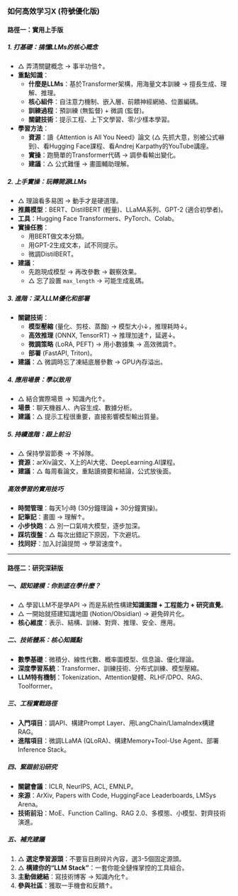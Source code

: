 
### **如何高效学习X (符號優化版)**

#### **路徑一：實用上手版**

##### 1. **打基礎：搞懂LLMs的核心概念**
*   △ 弄清關鍵概念 → 事半功倍↑。
*   **重點知識**：
    *   **什麼是LLMs**：基於Transformer架構，用海量文本訓練 → 擅長生成、理解、推理。
    *   **核心組件**：自注意力機制、嵌入層、前饋神經網絡、位置編碼。
    *   **訓練過程**：預訓練 (無監督) + 微調 (監督)。
    *   **關鍵技術**：提示工程、上下文學習、零/少樣本學習。
*   **學習方法**：
    *   **資源**：讀《Attention is All You Need》論文 (△ 先抓大意，別被公式嚇到)、看Hugging Face課程、看Andrej Karpathy的YouTube講座。
    *   **實操**：跑簡單的Transformer代碼 → 調參看輸出變化。
    *   **建議**：△ 公式難懂 → 畫圖輔助理解。

##### 2. **上手實操：玩轉開源LLMs**
*   △ 理論看多易困 → 動手才是硬道理。
*   **推薦模型**：BERT、DistilBERT (輕量)、LLaMA系列、GPT-2 (適合初學者)。
*   **工具**：Hugging Face Transformers、PyTorch、Colab。
*   **實操任務**：
    *   用BERT做文本分類。
    *   用GPT-2生成文本，試不同提示。
    *   微調DistilBERT。
*   **建議**：
    *   先跑現成模型 → 再改參數 → 觀察效果。
    *   △ 忘了設置 `max_length` → 可能生成亂碼。

##### 3. **進階：深入LLM優化和部署**
*   **關鍵技術**：
    *   **模型壓縮** (量化、剪枝、蒸餾) → 模型大小↓，推理耗時↓。
    *   **高效推理** (ONNX, TensorRT) → 推理加速↑，延遲↓。
    *   **微調策略** (LoRA, PEFT) → 用小數據集 → 高效微調↑。
    *   **部署** (FastAPI, Triton)。
*   **建議**：△ 微調時忘了凍結底層參數 → GPU內存溢出。

##### 4. **應用場景：學以致用**
*   △ 結合實際場景 → 知識內化↑。
*   **場景**：聊天機器人、內容生成、數據分析。
*   **建議**：△ 提示工程很重要，直接影響模型輸出質量。

##### 5. **持續進階：跟上前沿**
*   △ 保持學習節奏 → 不掉隊。
*   **資源**：arXiv論文、X上的AI大佬、DeepLearning.AI課程。
*   **建議**：△ 每周看論文，重點讀摘要和結論，公式放後面。

##### **高效學習的實用技巧**
*   **時間管理**：每天1小時 (30分鐘理論 + 30分鐘實操)。
*   **記筆記**：畫圖 → 理解↑。
*   **小步快跑**：△ 別一口氣啃大模型，逐步加深。
*   **踩坑復盤**：△ 每次出錯記下原因，下次避坑。
*   **找同好**：加入討論提問 → 學習速度↑。

---

#### **路徑二：研究深耕版**

##### 一、認知建模：你到底在學什麼？
*   △ 學習LLM不是學API → 而是系統性構建**知識圖譜 + 工程能力 + 研究直覺**。
*   △ 一開始就搭建知識地圖 (Notion/Obsidian) → 避免碎片化。
*   **核心維度**：表示、結構、訓練、對齊、推理、安全、應用。

##### 二、技術體系：核心知識點
*   **數學基礎**：微積分、線性代數、概率圖模型、信息論、優化理論。
*   **深度學習系統**：Transformer、訓練技術、分布式訓練、模型壓縮。
*   **LLM特有機制**：Tokenization、Attention變體、RLHF/DPO、RAG、Toolformer。

##### 三、工程實戰路徑
*   **入門項目**：調API、構建Prompt Layer、用LangChain/LlamaIndex構建RAG。
*   **進階項目**：微調LLaMA (QLoRA)、構建Memory+Tool-Use Agent、部署Inference Stack。

##### 四、緊跟前沿研究
*   **關鍵會議**：ICLR, NeurIPS, ACL, EMNLP。
*   **來源**：ArXiv, Papers with Code, HuggingFace Leaderboards, LMSys Arena。
*   **技術前沿**：MoE、Function Calling、RAG 2.0、多模態、小模型、對齊技術演進。

##### 五、補充建議
1.  △ **選定學習源頭**：不要盲目刷碎片內容，選3-5個固定源頭。
2.  △ **構建你的“LLM Stack”**：一套你能全鏈條掌控的工具組合。
3.  **主動做總結**：寫技術博客 → 知識內化↑。
4.  **參與社區**：獲取一手機會和反饋↑。
